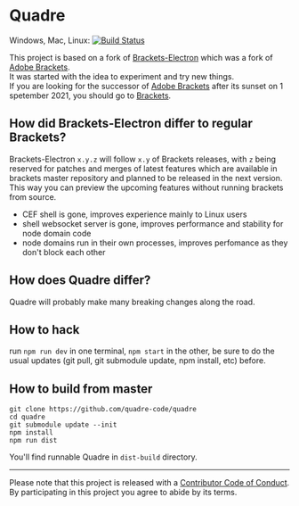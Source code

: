 # Quadre

Windows, Mac, Linux: [![Build Status](https://github.com/quadre-code/quadre/actions/workflows/ci.yml/badge.svg)](https://github.com/quadre-code/quadre/actions)

This project is based on a fork of [Brackets-Electron][brackets-electron] which was a fork of [Adobe Brackets][brackets].<br />
It was started with the idea to experiment and try new things.<br />
If you are looking for the successor of [Adobe Brackets][brackets] after its sunset on 1 spetember 2021, you should go to [Brackets][brackets-cont].

## How did Brackets-Electron differ to regular Brackets?

Brackets-Electron `x.y.z` will follow `x.y` of Brackets releases, with `z` being reserved for patches and merges of latest features which are available in brackets master repository and planned to be released in the next version. This way you can preview the upcoming features without running brackets from source.

- CEF shell is gone, improves experience mainly to Linux users
- shell websocket server is gone, improves performance and stability for node domain code
- node domains run in their own processes, improves perfomance as they don't block each other

## How does Quadre differ?

Quadre will probably make many breaking changes along the road.

## How to hack

run `npm run dev` in one terminal, `npm start` in the other, be sure to do the usual updates (git pull, git submodule update, npm install, etc) before.

## How to build from master

```
git clone https://github.com/quadre-code/quadre
cd quadre
git submodule update --init
npm install
npm run dist
```

You'll find runnable Quadre in `dist-build` directory.


---

Please note that this project is released with a [Contributor Code of Conduct][code-conduct]. By participating in this project you agree to abide by its terms.

[brackets]: https://github.com/adobe/brackets
[brackets-electron]: https://github.com/brackets-userland/brackets-electron
[brackets-cont]: https://github.com/brackets-cont/brackets
[code-conduct]: https://github.com/quadre-code/quadre/blob/master/.github/CODE_OF_CONDUCT.md
